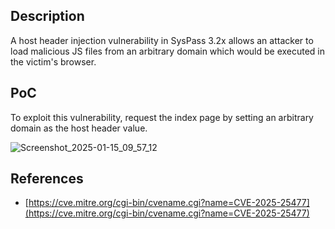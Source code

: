 <b><h2>Description</b></h2>

A host header injection vulnerability in SysPass 3.2x allows an attacker to load malicious JS files from an arbitrary domain which would be executed in the victim's browser.

<b><h2>PoC</b></h2>

To exploit this vulnerability, request the index page by setting an arbitrary domain as the host header value.

![Screenshot_2025-01-15_09_57_12](https://github.com/user-attachments/assets/9f163934-250a-40c9-b29d-6e54776eb71f)

<b><h2>References</b></h2>
- [https://cve.mitre.org/cgi-bin/cvename.cgi?name=CVE-2025-25477](https://cve.mitre.org/cgi-bin/cvename.cgi?name=CVE-2025-25477)

